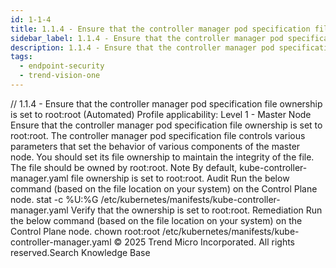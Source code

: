 ```yaml
---
id: 1-1-4
title: 1.1.4 - Ensure that the controller manager pod specification file ownership is set to root:root (Automated)
sidebar_label: 1.1.4 - Ensure that the controller manager pod specification file ownership is set to root:root (Automated)
description: 1.1.4 - Ensure that the controller manager pod specification file ownership is set to root:root (Automated)
tags:
  - endpoint-security
  - trend-vision-one
---
```


/*<![CDATA[*/ $('#title').html($('meta[name=map-description]').attr('content')); /*]]>*/ 1.1.4 - Ensure that the controller manager pod specification file ownership is set to root:root (Automated) Profile applicability: Level 1 - Master Node Ensure that the controller manager pod specification file ownership is set to root:root. The controller manager pod specification file controls various parameters that set the behavior of various components of the master node. You should set its file ownership to maintain the integrity of the file. The file should be owned by root:root. Note By default, kube-controller-manager.yaml file ownership is set to root:root. Audit Run the below command (based on the file location on your system) on the Control Plane node. stat -c %U:%G /etc/kubernetes/manifests/kube-controller-manager.yaml Verify that the ownership is set to root:root. Remediation Run the below command (based on the file location on your system) on the Control Plane node. chown root:root /etc/kubernetes/manifests/kube-controller-manager.yaml © 2025 Trend Micro Incorporated. All rights reserved.Search Knowledge Base